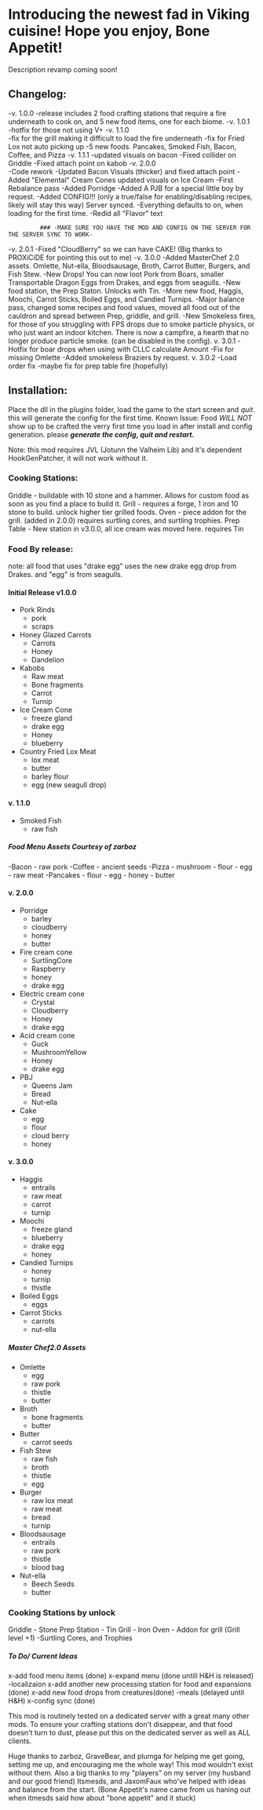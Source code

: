 # Introducing the newest fad in Viking cuisine! Hope you enjoy, Bone Appetit!

Description revamp coming soon!

## Changelog:

-v. 1.0.0
	-release includes 2 food crafting stations that require a fire underneath to cook on, and 5 new food items, one for each biome.
-v. 1.0.1 	
	-hotfix for those not using V+
-v. 1.1.0 	
	-fix for the grill making it difficult to load the fire underneath
	-fix for Fried Lox not auto picking up
	-5 new foods. Pancakes, Smoked Fish, Bacon, Coffee, and Pizza
-v. 1.1.1
	-updated visuals on bacon
	-Fixed collider on Griddle
	-Fixed attach point on kabob 
-v. 2.0.0	  
	-Code rework
	-Updated Bacon Visuals (thicker) and fixed attach point
	-Added "Elemental" Cream Cones updated visuals on Ice Cream
	-First Rebalance pass
	-Added Porridge
	-Added A PJB for a special little boy by request.
	-Added CONFIG!!! (only a true/false for enabling/disabling recipes, likely will stay this way) Server synced. 
	-Everything defaults to on, when loading for the first time.
	-Redid all "Flavor" text
        
			 ### -MAKE SURE YOU HAVE THE MOD AND CONFIG ON THE SERVER FOR THE SERVER SYNC TO WORK-
	
-v. 2.0.1
	-Fixed "CloudBerry" so we can have CAKE! (Big thanks to PROXiCiDE for pointing this out to me)
-v. 3.0.0
	-Added MasterChef 2.0 assets. Omlette, Nut-ella, Bloodsausage, Broth, Carrot Butter, Burgers, and Fish Stew.
	-New Drops! You can now loot Pork from Boars, smaller Transportable Dragon Eggs from Drakes, and eggs from seagulls.
	-New food station, the Prep Staton. Unlocks with Tin.
	-More new food, Haggis, Moochi, Carrot Sticks, Boiled Eggs, and Candied Turnips.
	-Major balance pass, changed some recipes and food values, moved all food out of the cauldron and spread between Prep, griddle, and grill.
	-New Smokeless fires, for those of you struggling with FPS drops due to smoke particle physics, or who just want an indoor kitchen. There is now a campfire, a hearth that no longer produce particle smoke. (can be disabled in the config).
v. 3.0.1
	-Hotfix for boar drops when using with CLLC calculate Amount
	-Fix for missing Omlette
	-Added smokeless Braziers by request.
v. 3.0.2
	-Load order fix
	-maybe fix for prep table fire (hopefully)


## Installation:

Place the dll  in the plugins folder, load the game to the start  screen and *quit*. this will generate the config for the first time.
Known Issue: Food *WILL NOT* show up to be crafted the verry first time you load in after install and config generation. please ***generate the config, quit and restart.***
			

Note: this mod requires JVL (Jotunn the Valheim Lib) and it's dependent HookGenPatcher, it will not work without it.


### Cooking Stations:

Griddle		- buildable with 10 stone and a hammer. Allows for custom food as soon as you find a place to build it.
Grill  		- requires a forge, 1 iron and 10 stone to build. unlock higher tier grilled foods.
Oven		- piece addon for the grill. (added in 2.0.0) requires surtling cores, and surtling trophies.
Prep Table	- New station in v3.0.0, all ice cream was moved here. requires Tin

### Food By release:

note: all food that uses "drake egg" uses the new drake egg drop from Drakes. and "egg" is from seagulls.

#### Initial Release v1.0.0

- Pork Rinds 
	- pork
	- scraps
- Honey Glazed Carrots 
	- Carrots
	- Honey
	- Dandelion
- Kabobs
	- Raw meat
	- Bone fragments
	- Carrot
	- Turnip
- Ice Cream Cone
	- freeze gland
	- drake egg
	- Honey
	- blueberry
- Country Fried Lox Meat
	- lox meat
	- butter
	- barley flour
	- egg (new seagull drop)


#### v. 1.1.0

- Smoked Fish
	- raw fish


##### Food Menu Assets Courtesy of zarboz

-Bacon
	- raw pork
-Coffee
	- ancient seeds
-Pizza
	- mushroom
	- flour
	- egg
	- raw meat
-Pancakes
	- flour
	- egg
	- honey
	- butter


#### v. 2.0.0

- Porridge
	- barley
	- cloudberry
	- honey
	- butter
- Fire cream cone
	- SurtlingCore
	- Raspberry
	- honey
	- drake egg
- Electric cream cone
	- Crystal
	- Cloudberry
	- Honey
	- drake egg
- Acid cream cone
	- Guck
	- MushroomYellow
	- Honey
	- drake egg
- PBJ
	- Queens Jam
	- Bread
	- Nut-ella
- Cake
	- egg
	- flour
	- cloud berry
	- honey


#### v. 3.0.0

- Haggis
	- entrails
	- raw meat
	- carrot
	- turnip
- Moochi
	- freeze gland
	- blueberry
	- drake egg
	- honey
- Candied Turnips
	- honey
	- turnip
	- thistle
- Boiled Eggs
	- eggs
- Carrot Sticks
	- carrots
	- nut-ella


##### Master Chef2.0 Assets

- Omlette
	- egg
	- raw pork
	- thistle
	- butter
- Broth
	- bone fragments
	- butter
- Butter
	- carrot seeds
- Fish Stew
	- raw fish
	- broth
	- thistle
	- egg
- Burger
	- raw lox meat
	- raw meat
	- bread
	- turnip
- Bloodsausage
	- entrails
	- raw pork
	- thistle
	- blood bag
- Nut-ella
	- Beech Seeds
	- butter


### Cooking Stations by unlock

Griddle - Stone
Prep Station - Tin
Grill - Iron
Oven - Addon for grill (Grill level +1) -Surtling Cores, and Trophies


##### To Do/ Current Ideas

x-add food menu items (done)
x-expand menu (done untill H&H is released)
-localizaion
x-add another new processing station for food and expansions (done)
x-add new food drops from creatures(done)
-meals (delayed until H&H)
x-config sync (done)

This mod is routinely tested on a dedicated server with a great many other mods. To ensure your crafting stations don't disappear, and that food doesn't turn to dust, please put this on the dedicated server as well as ALL clients.


Huge thanks to zarboz, GraveBear, and plumga for helping me get going, setting me up, and encouraging me the whole way! This mod wouldn't exist without them.
Also a big thanks to my "players" on my server (my husband and our good friend) Itsmesds, and JaxomFaux who've helped with ideas and balance from the start. (Bone Appetit's name came from us haning out when itmesds said how about "bone appetit" and it stuck)

